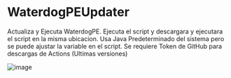 # WaterdogPEUpdater
Actualiza y Ejecuta WaterdogPE.
Ejecuta el script y descargara y ejecutara el script en la misma ubicacion.
Usa Java Predeterminado del sistema pero se puede ajustar la variable en el script.
Se requiere Token de GitHub para descargas de Actions (Ultimas versiones)

![image](https://github.com/user-attachments/assets/da47c861-c552-4f6e-8500-03ece8eed38a)

